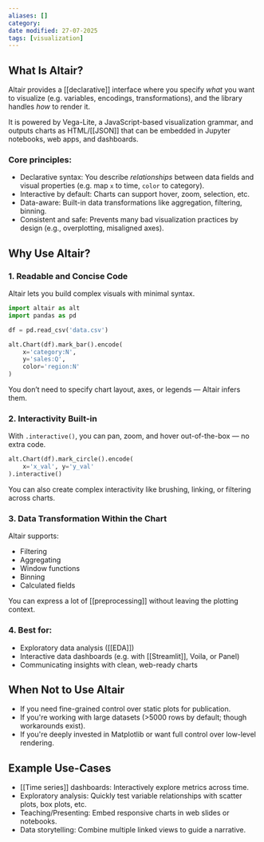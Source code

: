 ```yaml
---
aliases: []
category:
date modified: 27-07-2025
tags: [visualization]
---
```

## What Is Altair?

Altair provides a [[declarative]] interface where you specify *what* you want to visualize (e.g. variables, encodings, transformations), and the library handles *how* to render it.

It is powered by Vega-Lite, a JavaScript-based visualization grammar, and outputs charts as HTML/[[JSON]] that can be embedded in Jupyter notebooks, web apps, and dashboards.

### Core principles:

* Declarative syntax: You describe *relationships* between data fields and visual properties (e.g. map `x` to time, `color` to category).
* Interactive by default: Charts can support hover, zoom, selection, etc.
* Data-aware: Built-in data transformations like aggregation, filtering, binning.
* Consistent and safe: Prevents many bad visualization practices by design (e.g., overplotting, misaligned axes).

## Why Use Altair?

### 1. Readable and Concise Code

Altair lets you build complex visuals with minimal syntax.

```python
import altair as alt
import pandas as pd

df = pd.read_csv('data.csv')

alt.Chart(df).mark_bar().encode(
    x='category:N',
    y='sales:Q',
    color='region:N'
)
```

You don’t need to specify chart layout, axes, or legends — Altair infers them.

### 2. Interactivity Built-in

With `.interactive()`, you can pan, zoom, and hover out-of-the-box — no extra code.

```python
alt.Chart(df).mark_circle().encode(
    x='x_val', y='y_val'
).interactive()
```

You can also create complex interactivity like brushing, linking, or filtering across charts.

### 3. Data Transformation Within the Chart

Altair supports:

* Filtering
* Aggregating
* Window functions
* Binning
* Calculated fields

You can express a lot of [[preprocessing]] without leaving the plotting context.

### 4. Best for:

* Exploratory data analysis ([[EDA]])
* Interactive data dashboards (e.g. with [[Streamlit]], Voila, or Panel)
* Communicating insights with clean, web-ready charts

## When Not to Use Altair

* If you need fine-grained control over static plots for publication.
* If you're working with large datasets (>5000 rows by default; though workarounds exist).
* If you're deeply invested in Matplotlib or want full control over low-level rendering.

## Example Use-Cases

* [[Time series]] dashboards: Interactively explore metrics across time.
* Exploratory analysis: Quickly test variable relationships with scatter plots, box plots, etc.
* Teaching/Presenting: Embed responsive charts in web slides or notebooks.
* Data storytelling: Combine multiple linked views to guide a narrative.



